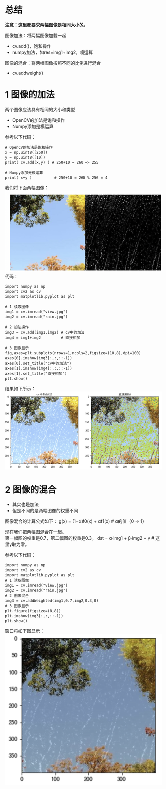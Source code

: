 # 总结
**注意：这里都要求两幅图像是相同大小的。**  

图像加法：将两幅图像加载一起
- cv.add()，饱和操作
- numpy加法，如res=img1+img2，模运算

图像的混合：将两幅图像按照不同的比例进行混合
- cv.addweight()

# 1 图像的加法
两个图像应该具有相同的大小和类型
- OpenCV的加法是饱和操作
- Numpy添加是模运算

参考以下代码：
```
# OpenCV的加法是饱和操作
x = np.uint8([250])
y = np.uint8([10])
print( cv.add(x,y) ) # 250+10 = 260 => 255

# Numpy添加是模运算
print( x+y )          # 250+10 = 260 % 256 = 4
```

我们将下面两幅图像：
![](../photo/Pasted%20image%2020240119114337.png)
代码：
```
import numpy as np
import cv2 as cv
import matplotlib.pyplot as plt

# 1 读取图像
img1 = cv.imread("view.jpg")
img2 = cv.imread("rain.jpg")

# 2 加法操作
img3 = cv.add(img1,img2) # cv中的加法
img4 = img1+img2         # 直接相加

# 3 图像显示
fig,axes=plt.subplots(nrows=1,ncols=2,figsize=(10,8),dpi=100)
axes[0].imshow(img3[:,:,::-1])
axes[0].set_title("cv中的加法")
axes[1].imshow(img4[:,:,::-1])
axes[1].set_title("直接相加")
plt.show()
```

结果如下所示：
![](../photo/Pasted%20image%2020240119114521.png)

# 2 图像的混合
- 其实也是加法
- 但是不同的是两幅图像的权重不同

图像混合的计算公式如下：
	g(x) = (1−α)f0(x) + αf1(x)  # α的值（0 → 1）

现在我们把两幅图混合在一起。  
第一幅图的权重是0.7，第二幅图的权重是0.3。
	dst = α⋅img1 + β⋅img2 + γ  # 这里γ取为零。

参考以下代码：
```
import numpy as np
import cv2 as cv
import matplotlib.pyplot as plt
# 1 读取图像
img1 = cv.imread("view.jpg")
img2 = cv.imread("rain.jpg")
# 2 图像混合
img3 = cv.addWeighted(img1,0.7,img2,0.3,0)
# 3 图像显示
plt.figure(figsize=(8,8))
plt.imshow(img3[:,:,::-1])
plt.show()
```
窗口将如下图显示：
![](../photo/Pasted%20image%2020240119114752.png)
